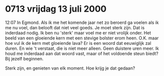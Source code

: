 # 0713 vrijdag 13 juli 2000
12:07	In Egmond. Als ik me het komende jaar net zo beroerd ga voelen als ik me nu voel, dan belooft dat niet veel goeds. Je moet sterk zijn. Dat is inderdaad nodig. Ik ben nu 'sterk' maar voel me er niet vrolijk onder. Het beeld van een gloeiende kern met een stevige bolster erom heen. O.K. maar hoe vul ik de kern met gloeiende lava? Er is een woord dat eeuwiglijk zal duren. En wie 't verstaat, die is niet meer alleen. Geen duistere uren meer. Ik houd me inderdaad aan dat woord vast, maar of het voldoende steun biedt? Bij jezelf beginnen.

Sterk zijn, en genieten van elk moment. Hoe krijg je dat gedaan?
